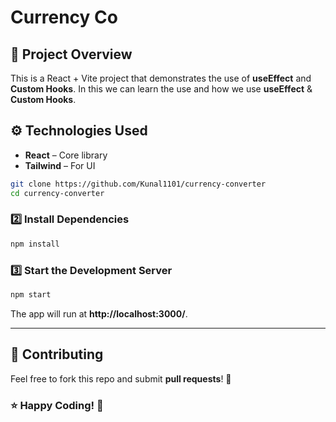 # Currency Co

## 🚀 Project Overview

This is a React + Vite project that demonstrates the use of **useEffect** and **Custom Hooks**. In this we can learn the use and how we use **useEffect** & **Custom Hooks**. 

## ⚙ Technologies Used

- **React** – Core library
- **Tailwind** – For UI

```sh
git clone https://github.com/Kunal1101/currency-converter
cd currency-converter
```

### 2️⃣ Install Dependencies

```sh
npm install
```

### 3️⃣ Start the Development Server

```sh
npm start
```

The app will run at **http://localhost:3000/**.

---

## 🙌 Contributing

Feel free to fork this repo and submit **pull requests**! 🎉

### ⭐ Happy Coding! 🚀
